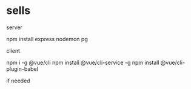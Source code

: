 # sells
server

npm install express nodemon pg

client

npm i -g @vue/cli
npm install @vue/cli-service -g
npm install @vue/cli-plugin-babel

if needed 
